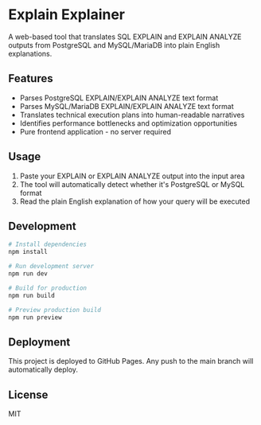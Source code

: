# Explain Explainer

A web-based tool that translates SQL EXPLAIN and EXPLAIN ANALYZE outputs from PostgreSQL and MySQL/MariaDB into plain English explanations.

## Features

- Parses PostgreSQL EXPLAIN/EXPLAIN ANALYZE text format
- Parses MySQL/MariaDB EXPLAIN/EXPLAIN ANALYZE text format  
- Translates technical execution plans into human-readable narratives
- Identifies performance bottlenecks and optimization opportunities
- Pure frontend application - no server required

## Usage

1. Paste your EXPLAIN or EXPLAIN ANALYZE output into the input area
2. The tool will automatically detect whether it's PostgreSQL or MySQL format
3. Read the plain English explanation of how your query will be executed

## Development

```bash
# Install dependencies
npm install

# Run development server
npm run dev

# Build for production
npm run build

# Preview production build
npm run preview
```

## Deployment

This project is deployed to GitHub Pages. Any push to the main branch will automatically deploy.

## License

MIT